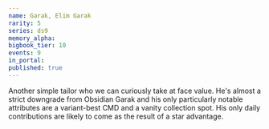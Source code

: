 ```yaml
---
name: Garak, Elim Garak
rarity: 5
series: ds9
memory_alpha:
bigbook_tier: 10
events: 9
in_portal:
published: true
---
```


Another simple tailor who we can curiously take at face value. He's almost a strict downgrade from Obsidian Garak and his only particularly notable attributes are a variant-best CMD and a vanity collection spot. His only daily contributions are likely to come as the result of a star advantage.
